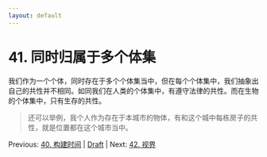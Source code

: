 ```yaml
---
layout: default
---
```

# 41. 同时归属于多个体集

我们作为一个个体，同时存在于多个个体集当中，但在每个个体集中，我们抽象出自己的共性并不相同。如同我们在人类的个体集中，有遵守法律的共性。而在生物的个体集中，只有生存的共性。

> 还可以举例，我个人作为存在于本城市的物体，有和这个城中每栋房子的共性，就是位置都在这个城市当中。

Previous: [40. 构建时间](40.md) | [Draft](../Draft.md) | Next: [42. 视界](42.md)